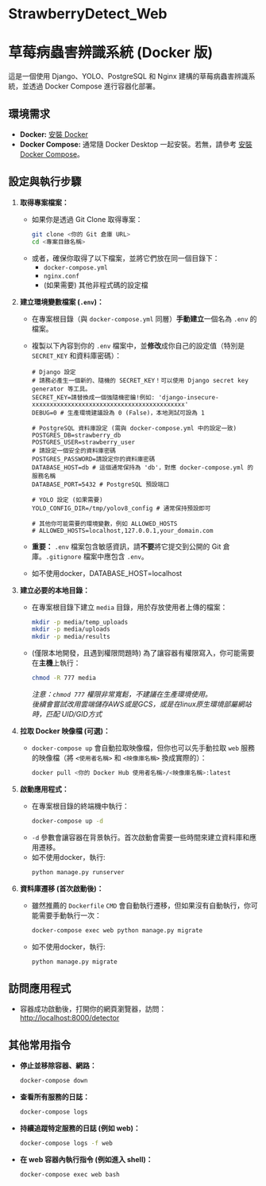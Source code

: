 # StrawberryDetect_Web
# 草莓病蟲害辨識系統 (Docker 版)

這是一個使用 Django、YOLO、PostgreSQL 和 Nginx 建構的草莓病蟲害辨識系統，並透過 Docker Compose 進行容器化部署。

## 環境需求

* **Docker:** [安裝 Docker](https://docs.docker.com/get-docker/)
* **Docker Compose:** 通常隨 Docker Desktop 一起安裝。若無，請參考 [安裝 Docker Compose](https://docs.docker.com/compose/install/)。

## 設定與執行步驟

1.  **取得專案檔案：**
    * 如果你是透過 Git Clone 取得專案：
        ```bash
        git clone <你的 Git 倉庫 URL>
        cd <專案目錄名稱>
        ```
    * 或者，確保你取得了以下檔案，並將它們放在同一個目錄下：
        * `docker-compose.yml`
        * `nginx.conf`
        * (如果需要) 其他非程式碼的設定檔

2.  **建立環境變數檔案 (`.env`)：**
    * 在專案根目錄（與 `docker-compose.yml` 同層）**手動建立**一個名為 `.env` 的檔案。
    * 複製以下內容到你的 `.env` 檔案中，並**修改**成你自己的設定值（特別是 `SECRET_KEY` 和資料庫密碼）：

        ```dotenv
        # Django 設定
        # 請務必產生一個新的、隨機的 SECRET_KEY！可以使用 Django secret key generator 等工具。
        SECRET_KEY=請替換成一個強隨機密鑰!例如: 'django-insecure-xxxxxxxxxxxxxxxxxxxxxxxxxxxxxxxxxxxxxxxxxxx'
        DEBUG=0 # 生產環境建議設為 0 (False)，本地測試可設為 1

        # PostgreSQL 資料庫設定 (需與 docker-compose.yml 中的設定一致)
        POSTGRES_DB=strawberry_db
        POSTGRES_USER=strawberry_user
        # 請設定一個安全的資料庫密碼
        POSTGRES_PASSWORD=請設定你的資料庫密碼
        DATABASE_HOST=db # 這個通常保持為 'db'，對應 docker-compose.yml 的服務名稱
        DATABASE_PORT=5432 # PostgreSQL 預設端口

        # YOLO 設定 (如果需要)
        YOLO_CONFIG_DIR=/tmp/yolov8_config # 通常保持預設即可

        # 其他你可能需要的環境變數，例如 ALLOWED_HOSTS
        # ALLOWED_HOSTS=localhost,127.0.0.1,your_domain.com
        ```
    * **重要：** `.env` 檔案包含敏感資訊，請**不要**將它提交到公開的 Git 倉庫。`.gitignore` 檔案中應包含 `.env`。
    * 如不使用docker，DATABASE_HOST=localhost

3.  **建立必要的本地目錄：**
    * 在專案根目錄下建立 `media` 目錄，用於存放使用者上傳的檔案：
        ```bash
        mkdir -p media/temp_uploads
        mkdir -p media/uploads
        mkdir -p media/results
        ```
    * (僅限本地開發，且遇到權限問題時) 為了讓容器有權限寫入，你可能需要在**主機**上執行：
        ```bash
        chmod -R 777 media
        ```
        *注意：`chmod 777` 權限非常寬鬆，不建議在生產環境使用。*  
        *後續會嘗試改用雲端儲存AWS或是GCS，或是在linux原生環境部屬網站時，匹配 UID/GID方式*

4.  **拉取 Docker 映像檔 (可選)：**
    * `docker-compose up` 會自動拉取映像檔，但你也可以先手動拉取 `web` 服務的映像檔（將 `<使用者名稱>` 和 `<映像庫名稱>` 換成實際的）：
        ```bash
        docker pull <你的 Docker Hub 使用者名稱>/<映像庫名稱>:latest
        ```

5.  **啟動應用程式：**
    * 在專案根目錄的終端機中執行：
        ```bash
        docker-compose up -d
        ```
    * `-d` 參數會讓容器在背景執行。首次啟動會需要一些時間來建立資料庫和應用遷移。
    * 如不使用docker，執行:
        ```bash
        python manage.py runserver
        ```

6.  **資料庫遷移 (首次啟動後)：**
    * 雖然推薦的 `Dockerfile` `CMD` 會自動執行遷移，但如果沒有自動執行，你可能需要手動執行一次：
        ```bash
        docker-compose exec web python manage.py migrate
        ```
    * 如不使用docker，執行:
      ```bash
      python manage.py migrate
      ```

## 訪問應用程式

* 容器成功啟動後，打開你的網頁瀏覽器，訪問：[http://localhost:8000/detector](http://localhost:8000/detector)

## 其他常用指令

* **停止並移除容器、網路：**
    ```bash
    docker-compose down
    ```
* **查看所有服務的日誌：**
    ```bash
    docker-compose logs
    ```
* **持續追蹤特定服務的日誌 (例如 web)：**
    ```bash
    docker-compose logs -f web
    ```
* **在 web 容器內執行指令 (例如進入 shell)：**
    ```bash
    docker-compose exec web bash
    ```


